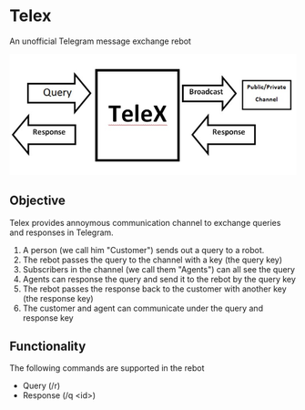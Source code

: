 # Telex
An unofficial Telegram message exchange rebot

![alt tag](https://github.com/gavincyi/Telex/blob/master/doc/flow.jpg)

## Objective

Telex provides annoymous communication channel to exchange queries and responses in Telegram. 

1. A person (we call him "Customer") sends out a query to a robot. 
2. The rebot passes the query to the channel with a key (the query key)
3. Subscribers in the channel (we call them "Agents") can all see the query
4. Agents can response the query and send it to the rebot by the query key
5. The rebot passes the response back to the customer with another key (the response key)
6. The customer and agent can communicate under the query and response key

## Functionality

The following commands are supported in the rebot
* Query (/r)
* Response (/q \<id\>)


